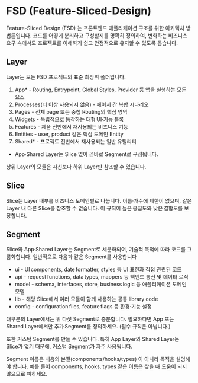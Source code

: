 # FSD (Feature-Sliced-Design)

Feature-Sliced Design (FSD) 는 프론트엔드 애플리케이션 구조를 위한 아키텍처 방법론입니다. 코드를 어떻게 분리하고 구성할지를 명확히 정의하여, 변화하는 비즈니스 요구 속에서도 프로젝트를 이해하기 쉽고 안정적으로 유지할 수 있도록 돕습니다.

## Layer

Layer는 모든 FSD 프로젝트의 표준 최상위 폴더입니다.

1. App\* - Routing, Entrypoint, Global Styles, Provider 등 앱을 실행하는 모든 요소
2. Processes(더 이상 사용되지 않음) - 페이지 간 복합 시나리오
3. Pages - 전체 page 또는 중첩 Routing의 핵심 영역
4. Widgets - 독립적으로 동작하는 대형 UI·기능 블록
5. Features - 제품 전반에서 재사용되는 비즈니스 기능
6. Entities - user, product 같은 핵심 도메인 Entity
7. Shared\* - 프로젝트 전반에서 재사용되는 일반 유틸리티

- App·Shared Layer는 Slice 없이 곧바로 Segment로 구성됩니다.

상위 Layer의 모듈은 자신보다 하위 Layer만 참조할 수 있습니다.

## Slice

Slice는 Layer 내부를 비즈니스 도메인별로 나눕니다. 이름·개수에 제한이 없으며, 같은 Layer 내 다른 Slice를 참조할 수 없습니다. 이 규칙이 높은 응집도와 낮은 결합도를 보장합니다.

## Segment

Slice와 App·Shared Layer는 Segment로 세분화되어, 기술적 목적에 따라 코드를 그룹화합니다. 일반적으로 다음과 같은 Segment를 사용합니다

- ui - UI components, date formatter, styles 등 UI 표현과 직접 관련된 코드
- api - request functions, data types, mappers 등 백엔드 통신 및 데이터 로직
- model - schema, interfaces, store, business logic 등 애플리케이션 도메인 모델
- lib - 해당 Slice에서 여러 모듈이 함께 사용하는 공통 library code
- config - configuration files, feature flags 등 환경·기능 설정

대부분의 Layer에서는 위 다섯 Segment로 충분합니다. 필요하다면 App 또는 Shared Layer에서만 추가 Segment를 정의하세요. (필수 규칙은 아닙니다.)

또한 커스텀 Segment를 만들 수 있습니다.
특히 App Layer와 Shared Layer는 Slice가 없기 때문에, 커스텀 Segment가 자주 사용됩니다.

Segment 이름은 내용의 본질(components/hooks/types) 이 아니라 목적을 설명해야 합니다.
예를 들어 components, hooks, types 같은 이름은 찾을 때 도움이 되지 않으므로 피하세요.
